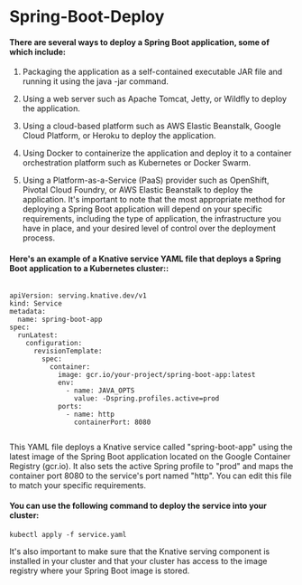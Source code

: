 # Spring-Boot-Deploy


#### There are several ways to deploy a Spring Boot application, some of which include:


1.	Packaging the application as a self-contained executable JAR file and running it using the java -jar command.

2.	Using a web server such as Apache Tomcat, Jetty, or Wildfly to deploy the application.

3.	Using a cloud-based platform such as AWS Elastic Beanstalk, Google Cloud Platform, or Heroku to deploy the application.
4.	Using Docker to containerize the application and deploy it to a container orchestration platform such as Kubernetes or Docker Swarm.
5.	Using a Platform-as-a-Service (PaaS) provider such as OpenShift, Pivotal Cloud Foundry, or AWS Elastic Beanstalk to deploy the application.
It's important to note that the most appropriate method for deploying a Spring Boot application will depend on your specific requirements, including the type of application, the infrastructure you have in place, and your desired level of control over the deployment process.


#### Here's an example of a Knative service YAML file that deploys a Spring Boot application to a Kubernetes cluster::


```

apiVersion: serving.knative.dev/v1
kind: Service
metadata:
  name: spring-boot-app
spec:
  runLatest:
    configuration:
      revisionTemplate:
        spec:
          container:
            image: gcr.io/your-project/spring-boot-app:latest
            env:
              - name: JAVA_OPTS
                value: -Dspring.profiles.active=prod
            ports:
              - name: http
                containerPort: 8080


```

This YAML file deploys a Knative service called "spring-boot-app" using the latest image of the Spring Boot application located on the Google Container Registry (gcr.io). It also sets the active Spring profile to "prod" and maps the container port 8080 to the service's port named "http". You can edit this file to match your specific requirements.

#### You can use the following command to deploy the service into your cluster:

```
kubectl apply -f service.yaml

```

It's also important to make sure that the Knative serving component is installed in your cluster and that your cluster has access to the image registry where your Spring Boot image is stored.
